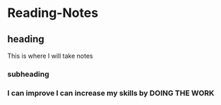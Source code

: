 <h1>Reading-Notes</h1>

<h2>heading</h2>
This is where I will take notes

<h3> subheading <h3>
I can improve
I can increase my skills by DOING THE WORK
